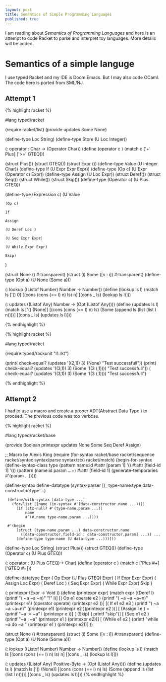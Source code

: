 ```yaml
---
layout: post
title: Semantics of Simple Programming Languages
published: true
---
```

I am reading about _Semantics of Programming Languages_ and here is an attempt to code Racket
to parse and interpret toy languages. More details will be added.

# Semantics of a simple languge

I use typed Racket and my IDE is Doom Emacs. But I may also code OCaml. The code here is ported from SML/NJ.
## Attempt 1
{% highlight racket %}

#lang typed/racket


(require racket/list)
(provide updates Some None)

(define-type Loc String)
(define-type Store (U Loc Integer))

(: operator : Char -> (Operator Char))
(define (operator c )
  (match c
     ['+' Plus]
     ['>=' GTEQ]))

(struct Plus())
(struct GTEQ())
(struct Expr ())
(define-type Value (U Integer Char))
(define-type If (U Expr Expr Expr))
(define-type (Op c) (U Expr (Operator c) Expr))
(define-type Assign (U Loc Expr))
(struct Deref())
(struct Seq())
(struct While())
(struct Skip())
(define-type (Operator c) (U Plus GTEQ))

(define-type (Expression c)
 (U Value

    (Op c)

    If

    Assign

    (U Deref Loc )

    (U Seq Expr Expr)

    (U While Expr Expr)

    Skip)
  )

(struct None ()
    #:transparent)
(struct (i) Some ([v : i])
    #:transparent)
(define-type (Opt a) (U None (Some a)))

(: lookup  ((Listof Number)  Number -> Number))
(define (lookup ls l)
  (match ls
    ['()  0]
    [(cons (cons (== l) n) ls) n]
    [(cons _ ls) (lookup ls l)]))


(: updates ((Listof Any) Number ->
                                 (Opt (Listof Any))))
(define (updates ls l)
  (match ls
    ['()   (None)]
    [(cons (cons (== l) n) ls) (Some (append ls (list (list l n))))]
    [(cons _ ls) (updates ls l)]))

{% endhighlight %} 


{% highlight racket %} 

#lang typed/racket

(require typed/rackunit "l1.rkt")


 (print( check-equal? (updates '((2,1)) 3) (None) "Test successfull"))
 (print( check-equal? (updates '((3,1)) 3) (Some '((3 (,1)))) "Test successfull"))
 ( check-equal? (updates '((3,1)) 3) (Some '((3 (,1)))) "Test successfull")

{% endhighlight %} 

## Attempt 2
I had to use a macro and create a proper ADT(Abstract Data Type ) to proceed. The previous
code was too verbose.

{% highlight racket %}

#lang typed/racket/base

(provide Boolean printexpr updates None Some Seq Deref Assign)

;;  Macro by Alexis King 
 (require (for-syntax racket/base
                     racket/sequence
                     racket/syntax
                     syntax/parse
                     syntax/stx)
         racket/match)
(begin-for-syntax
  (define-syntax-class type
    (pattern name:id
             #:attr [param 1] '()
             #:attr [field-id 1] '())
    (pattern (name:id param ...+)
             #:attr [field-id 1] (generate-temporaries #'(param ...)))))

(define-syntax define-datatype
  (syntax-parser
    [(_ type-name:type data-constructor:type ...)

     (define/with-syntax [data-type ...]
       (for/list ([name (in-syntax #'(data-constructor.name ...))])
         (if (stx-null? #'(type-name.param ...))
             name
             #`(#,name type-name.param ...))))

     #'(begin
         (struct (type-name.param ...) data-constructor.name
           ([data-constructor.field-id : data-constructor.param] ...)) ...
         (define-type type-name (U data-type ...)))]))

(define-type Loc String)
(struct Plus())
(struct GTEQ())
(define-type (Operator c) (U Plus GTEQ))

(: operator : (U Plus GTEQ)->  Char)
(define (operator c )
  (match c
    ['Plus #\+]
    ['GTEQ #\=]))

(define-datatype Expr
  ( Op  Expr (U Plus GTEQ) Expr)
  ( If  Expr Expr Expr)
  ( Assign  Loc Expr)
  ( Deref Loc )
  ( Seq Expr Expr)
  ( While Expr Expr)
    Skip
)


(: printexpr (Expr -> Void ))
(define (printexpr expr)
  (match expr
    [(Deref l)  (printf "( ~a ~a ~n)" "!"  l)]
    [( Op e1 operate e2  )
            (printf "( ~a ~a ~a~n)"  (printexpr e1)  (operator operate)
            (printexpr e2 ))]
    [( If e1 e2 e3  )
            (printf "( ~a ~a ~a~n)"  (printexpr e1)  (printexpr e2 )(printexpr e2 ))]
    [ (Assign l e ) =  (printf "~a := ~a" l (printexpr e ))]
    [ (Skip) ( printf "skip")]
    [ (Seq e1 e2 )   (printf "~a ;  ~a" (printexpr e1 )
                                      (printexpr e2))]
    [ (While  e1 e2 ) (printf  "while ~a do ~a " (printexpr e1 )
                                          (printexpr e2))]
  ))

(struct None ()
    #:transparent)
(struct (i) Some ([v : i])
    #:transparent)
(define-type (Opt a) (U None (Some a)))

(: lookup  ((Listof Number)  Number -> Number))
(define (lookup ls l)
  (match ls
    [(cons (cons (== l) n) ls) n]
    [(cons _ ls) (lookup ls l)]))


(: updates ((Listof Any) Positive-Byte ->
                                 (Opt (Listof Any))))
(define (updates ls l)
  (match ls
    ['()   (None)]
    [(cons (cons (== l) n) ls) (Some (append ls (list (list l n))))]
    [(cons _ ls) (updates ls l)]))
{% endhighlight %} 
